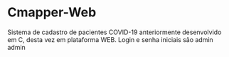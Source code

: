# Cmapper-Web
 Sistema de cadastro de pacientes COVID-19 anteriormente desenvolvido em C, desta vez em plataforma WEB. Login e senha iniciais são admin admin
